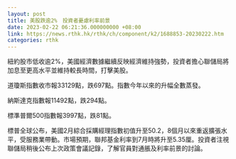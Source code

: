 ```yaml
---
layout: post
title: 美股跌逾2%　投資者憂慮利率前景
date: 2023-02-22 06:21:36.000000000 +08:00
link: https://news.rthk.hk/rthk/ch/component/k2/1688853-20230222.htm
categories: rthk
---
```


紐約股市低收逾2%，美國經濟數據繼續反映經濟維持強勢，投資者擔心聯儲局將加息至更高水平並維持較長時間，打擊美股。

道瓊斯指數收市報33129點，跌697點。指數今年以來的升幅全數蒸發。

納斯達克指數報11492點，跌294點。

標準普爾500指數報3997點，跌81點。

標普全球公布，美國2月綜合採購經理指數初值升至50.2，8個月以來重返擴張水平，受服務業帶動。市場預期，聯邦基金利率到7月時將升至5.35厘。投資者注視聯儲局稍後公布上次政策會議記錄，了解官員對通脹及利率前景的討論。
